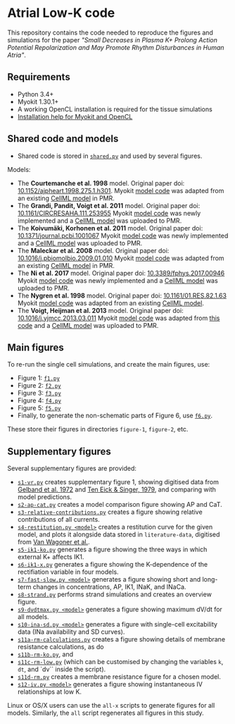 # Atrial Low-K code

This repository contains the code needed to reproduce the figures and simulations for the paper _"Small Decreases in Plasma K+ Prolong Action Potential Repolarization and May Promote Rhythm Disturbances in Human Atria"_.

## Requirements

- Python 3.4+
- Myokit 1.30.1+
- A working OpenCL installation is required for the tissue simulations
- [Installation help for Myokit and OpenCL](http://myokit.org/install)

## Shared code and models

- Shared code is stored in [`shared.py`](./shared.py) and used by several figures.

Models:

- The **Courtemanche et al. 1998** model.
  Original paper doi: [10.1152/ajpheart.1998.275.1.h301](https://doi.org/10.1152/ajpheart.1998.275.1.h301).
  Myokit [model code](models/courtemanche-1998.mmt) was adapted from
  an existing [CellML model](https://models.physiomeproject.org/exposure/0e03bbe01606be5811691f9d5de10b65) in PMR.
- The **Grandi, Pandit, Voigt et al. 2011** model.
  Original paper doi: [10.1161/CIRCRESAHA.111.253955](https://doi.org/10.1161/CIRCRESAHA.111.253955)
  Myokit [model code](models/grandi-2011.mmt) was newly implemented
  and a [CellML model](https://models.physiomeproject.org/e/596) was uploaded to PMR.
- The **Koivumäki, Korhonen et al. 2011** model.
  Original paper doi: [10.1371/journal.pcbi.1001067](https://doi.org/10.1371/journal.pcbi.1001067)
  Myokit [model code](models/koivumaki-2011.mmt) was newly implemented
  and a [CellML model](https://models.physiomeproject.org/e/632) was uploaded to PMR.
- The **Maleckar et al. 2008** model.
  Original paper doi: [10.1016/j.pbiomolbio.2009.01.010](https://doi.org/10.1016/j.pbiomolbio.2009.01.010)
  Myokit [model code](models/maleckar-2008.mmt) was adapted from
  an existing [CellML model](https://models.physiomeproject.org/exposure/bbd802c6a6d6e69b746244f83b4fb89b) in PMR.
- The **Ni et al. 2017** model.
  Original paper doi: [10.3389/fphys.2017.00946](https://doi.org/10.3389/fphys.2017.00946)
  Myokit [model code](models/ni-2017.mmt) was newly implemented
  and a [CellML model](https://models.physiomeproject.org/e/606) was uploaded to PMR.
- The **Nygren et al. 1998** model.
  Original paper doi: [10.1161/01.RES.82.1.63](https://doi.org/10.1161/01.RES.82.1.63)
  Myokit [model code](models/nygren-1998.mmt) was adapted from
  an existing [CellML model](https://models.physiomeproject.org/exposure/ad761ce160f3b4077bbae7a004c229e3).
- The **Voigt, Heijman et al. 2013** model.
  Original paper doi: [10.1016/j.yjmcc.2013.03.011](https://doi.org/10.1016/j.yjmcc.2013.03.011)
  Myokit [model code](models/voigt-heijman-2013.mmt)
  was adapted from [this code](https://github.com/JordiHeijman/MANTA)
  and a [CellML model](https://models.physiomeproject.org/e/634) was uploaded to PMR.

## Main figures

To re-run the single cell simulations, and create the main figures, use:

- Figure 1: [`f1.py`](./f1.py)
- Figure 2: [`f2.py`](./f2.py)
- Figure 3: [`f3.py`](./f3.py)
- Figure 4: [`f4.py`](./f4.py)
- Figure 5: [`f5.py`](./f5.py)
- Finally, to generate the non-schematic parts of Figure 6, use [`f6.py`](./f6.py).

These store their figures in directories `figure-1`, `figure-2`, etc.

## Supplementary figures

Several supplementary figures are provided:

- [`s1-vr.py`](./s1-vr.py) creates supplementary figure 1, showing digitised data from [Gelband et al. 1972](https://doi.org/10.1161/01.RES.30.3.293) and [Ten Eick & Singer, 1979](https://doi.org/10.1161/01.RES.44.4.545), and comparing with model predictions.
- [`s2-ap-cat.py`](./s2-ap-cat.py) creates a model comparison figure showing AP and CaT.
- [`s3-relative-contributions.py`](./s3-relative-contributions.py) creates a figure showing relative contributions of all currents.
- [`s4-restitution.py <model>`](./s4-restitution.py) creates a restitution curve for the given model, and plots it alongside data stored in `literature-data`, digitised from [Van Wagoner et al.](https://doi.org/10.1161/01.RES.85.5.428).
- [`s5-ik1-ko.py`](./s5-ik1-ko.py) generates a figure showing the three ways in which external K+ affects IK1.
- [`s6-ik1-x.py`](./s6-ik1-x.py) generates a figure showing the K-dependence of the rectifiation variable in four models.
- [`s7-fast-slow.py <model>`](./s7-fast-slow.py) generates a figure showing short and long-term changes in concentrations, AP, IK1, INaK, and INaCa.
- [`s8-strand.py`](./s8-strand.py) performs strand simulations and creates an overview figure.
- [`s9-dvdtmax.py <model>`](./s9-dvdtmax.py) generates a figure showing maximum dV/dt for all models.
- [`s10-ina-sd.py <model>`](./s10-ina-sd.py) generates a figure with single-cell excitability data (INa availability and SD curves).
- [`s11a-rm-calculations.py`](./s11a-rm-calculations.py) creates a figure showing details of membrane resistance calculations, as do
- [`s11b-rm-ko.py`](./s11b-rm-ko.py), and
- [`s11c-rm-low.py`](./s11c-rm-low.py) (which can be customised by changing the variables `k`, `dt`, and `dv`` inside the script).
- [`s11d-rm.py`](./s11d-rm.py) creates a membrane resistance figure for a chosen model.
- [`s12-iv.py <model>`](./s12-iv.py) generates a figure showing instantaneous IV relationships at low K.

Linux or OS/X users can use the `all-x` scripts to generate figures for all models.
Similarly, the `all` script regenerates all figures in this study.


